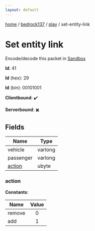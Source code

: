 ```yaml
---
layout: default
---
```


[home](/)  /  [bedrock137](/protocol/bedrock137)  /  [play](/protocol/bedrock137/play)  /  set-entity-link

# Set entity link

Encode/decode this packet in [Sandbox](../../../sandbox/bedrock137#Play.SetEntityLink)

**Id**: 41

**Id** (hex): 29

**Id** (bin): 00101001

**Clientbound**: ✔️

**Serverbound**: ✖️

## Fields

Name | Type
---|---
vehicle | varlong
passenger | varlong
[action](#action) | ubyte

### action

**Constants**:

Name | Value
---|:---:
remove | 0
add | 1
